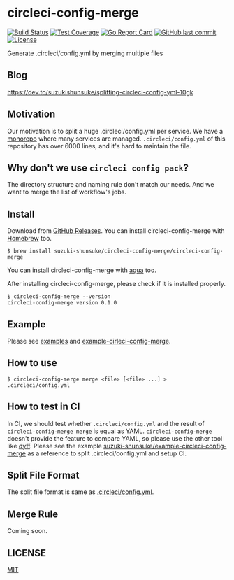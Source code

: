 # circleci-config-merge

[![Build Status](https://github.com/suzuki-shunsuke/circleci-config-merge/workflows/CI/badge.svg)](https://github.com/suzuki-shunsuke/circleci-config-merge/actions)
[![Test Coverage](https://api.codeclimate.com/v1/badges/b34ffd9a1198b2952d46/test_coverage)](https://codeclimate.com/github/suzuki-shunsuke/circleci-config-merge/test_coverage)
[![Go Report Card](https://goreportcard.com/badge/github.com/suzuki-shunsuke/circleci-config-merge)](https://goreportcard.com/report/github.com/suzuki-shunsuke/circleci-config-merge)
[![GitHub last commit](https://img.shields.io/github/last-commit/suzuki-shunsuke/circleci-config-merge.svg)](https://github.com/suzuki-shunsuke/circleci-config-merge)
[![License](http://img.shields.io/badge/license-mit-blue.svg?style=flat-square)](https://raw.githubusercontent.com/suzuki-shunsuke/circleci-config-merge/main/LICENSE)

Generate .circleci/config.yml by merging multiple files

## Blog

https://dev.to/suzukishunsuke/splitting-circleci-config-yml-10gk

## Motivation

Our motivation is to split a huge .circleci/config.yml per service.
We have a [monorepo](https://en.wikipedia.org/wiki/Monorepo) where many services are managed.
`.circleci/config.yml` of this repository has over 6000 lines, and it's hard to maintain the file.

## Why don't we use `circleci config pack`?

The directory structure and naming rule don't match our needs.
And we want to merge the list of workflow's jobs.

## Install

Download from [GitHub Releases](https://github.com/suzuki-shunsuke/circleci-config-merge/releases).
You can install circleci-config-merge with [Homebrew](https://brew.sh/) too.

```console
$ brew install suzuki-shunsuke/circleci-config-merge/circleci-config-merge
```

You can install circleci-config-merge with [aqua](https://aquaproj.github.io/) too.

After installing circleci-config-merge, please check if it is installed properly.

```
$ circleci-config-merge --version
circleci-config-merge version 0.1.0
```

## Example

Please see [examples](examples) and [example-cirleci-config-merge](https://github.com/suzuki-shunsuke/example-circleci-config-merge).

## How to use

```
$ circleci-config-merge merge <file> [<file> ...] > .circleci/config.yml
```

## How to test in CI

In CI, we should test whether `.circleci/config.yml` and the result of `circleci-config-merge merge` is equal as YAML.
`circleci-config-merge` doesn't provide the feature to compare YAML, so please use the other tool like [dyff](https://github.com/homeport/dyff).
Please see the example [suzuki-shunsuke/example-circleci-config-merge](https://github.com/suzuki-shunsuke/example-circleci-config-merge) as a reference to split .circleci/config.yml and setup CI.

## Split File Format

The split file format is same as [.circleci/config.yml](https://circleci.com/docs/2.0/configuration-reference/).

## Merge Rule

Coming soon.

## LICENSE

[MIT](LICENSE)
